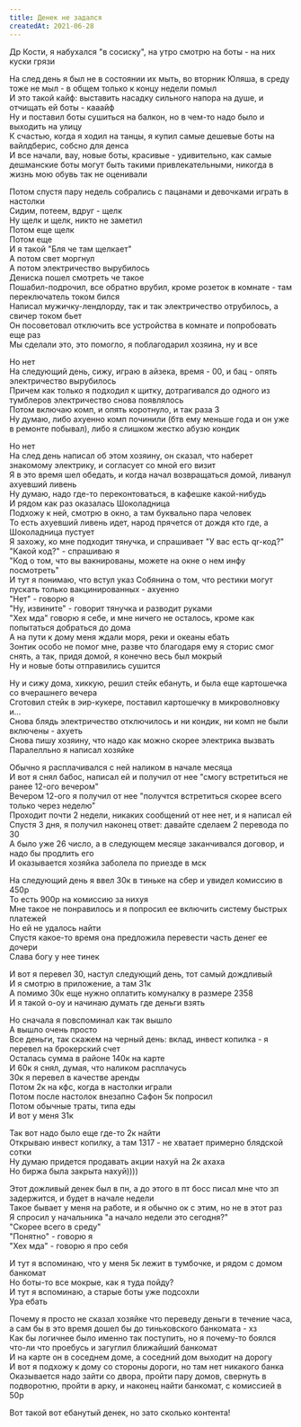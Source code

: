 ```yaml
---
title: Денек не задался
createdAt: 2021-06-28
---
```



Др Кости, я набухался "в сосиску", на утро смотрю на боты - на них куски грязи

<img-row :images="['/cool-story/dirty-boots.jpg']"></img-row>

На след день я был не в состоянии их мыть, во вторник Юляша, в среду тоже не мыл - в общем только к концу недели помыл<br>
И это такой кайф: выставить насадку сильного напора на душе, и отчищать ей боты - кааайф<br>
Ну и поставил боты сушиться на балкон, но в чем-то надо было и выходить на улицу<br>
К счастью, когда я ходил на танцы, я купил самые дешевые боты на вайлдберис, собсно для денса<br>
И все начали, вау, новые боты, красивые - удивительно, как самые дешманские боты могут быть такими привлекательными, никогда в жизнь мою обувь так не оценивали<br>

<img-row :images="['/cool-story/new-boots.jpg']"></img-row>

Потом спустя пару недель собрались с пацанами и девочками играть в настолки<br>
Сидим, потеем, вдруг - щелк<br>
Ну щелк и щелк, никто не заметил<br>
Потом еще щелк<br>
Потом еще<br>
И я такой "Бля че там щелкает"<br>
А потом свет моргнул<br>
А потом электричество вырубилось<br>
Дениска пошел смотреть че такое<br>
Пошабил-подрочил, все обратно врубил, кроме розеток в комнате - там переключатель током бился<br>
Написал мужичку-лендлорду, так и так электричество отрубилось, а свичер током бьет<br>
Он посоветовал отключить все устройства в комнате и попробовать еще раз<br>
Мы сделали это, это помогло, я поблагодарил хозяина, ну и все<br>

Но нет<br>
На следующий день, сижу, играю в айзека, время - 00, и бац - опять электричество вырубилось<br>
Причем как только я подходил к щитку, дотрагивался до одного из тумблеров электричество снова появлялось<br>
Потом включаю комп, и опять коротнуло, и так раза 3<br>
Ну думаю, либо ахуенно комп починили (бтв ему меньше года и он уже в ремонте побывал), либо я слишком жестко абузю кондик

Но нет<br>
На след день написал об этом хозяину, он сказал, что наберет знакомому электрику, и согласует со мной его визит<br>
Я в это время шел обедать, и когда начал возвращаться домой, ливанул ахуевший ливень<br>
Ну думаю, надо где-то переконтоваться, в кафешке какой-нибудь<br>
И рядом как раз оказалась Шоколадница<br>
Подхожу к ней, смотрю в окно, а там буквально пара человек<br>
То есть ахуевший ливень идет, народ прячется от дождя кто где, а Шоколадница пустует<br>
Я захожу, ко мне подходит тянучка, и спрашивает "У вас есть qr-код?"<br>
"Какой код?" - спрашиваю я<br>
"Код о том, что вы вакнированы, можете на окне о нем инфу посмотреть"<br>
И тут я понимаю, что встул указ Собянина о том, что рестики могут пускать только вакцинированных - ахуенно<br>
"Нет" - говорю я<br>
"Ну, извините" - говорит тянучка и разводит руками<br>
"Хех мда" говорю я себе, и мне ничего не осталось, кроме как попытаться добраться до дома<br>
А на пути к дому меня ждали моря, реки и океаны ебать<br>
Зонтик особо не помог мне, разве что благодаря ему я сторис смог снять, а так, придя домой, я конечно весь был мокрый<br> 
Ну и новые боты отправились сушится<br>

Ну и сижу дома, хиккую, решил стейк ебануть, и была еще картошечка со вчерашнего вечера<br>
Сготовил стейк в эир-кукере, поставил картошечку в микроволновку и...<br>
Снова блядь электричество отключилось и ни кондик, ни комп не были включены - ахуеть<br>
Снова пишу хозяину, что надо как можно скорее электрика вызвать<br>
Паралелльно я написал хозяйке<br>

Обычно я расплачивался с ней наликом в начале месяца<br>
И вот я снял бабос, написал ей и получил от нее "смогу встретиться не ранее 12-ого вечером"<br>
Вечером 12-ого я получил от нее "получтся встретиться скорее всего только через неделю"<br>
Проходит почти 2 недели, никаких сообщений от нее нет, и я написал ей<br>
Спустя 3 дня, я получил наконец ответ: давайте сделаем 2 перевода по 30<br>
А было уже 26 число, а в следующем месяце заканчивался договор, и надо бы продлить его<br>
И оказывается хозяйка заболела по приезде в мск<br>

На следующий день я ввел 30к в тиньке на сбер и увидел комиссию в 450р<br>
То есть 900р на комиссию за нихуя<br>
Мне такое не понравилось и я попросил ее включить систему быстрых платежей<br>
Но ей не удалось найти<br> 
Спустя какое-то время она предложила перевести часть денег ее дочери<br>
Слава богу у нее тинек<br>

И вот я перевел 30, настул следующий день, тот самый дождливый<br>
И я смотрю в приложение, а там 31к<br>
А помимо 30к еще нужно оплатить комуналку в размере 2358<br>
И я такой о-оу и начинаю думать где деньги взять<br>

Но сначала я повспоминал как так вышло<br>
А вышло очень просто<br>
Все деньги, так скажем на черный день: вклад, инвест копилка - я перевел на брокерский счет<br>
Осталась сумма в районе 140к на карте<br>
И 60к я снял, думая, что наликом расплачусь<br>
30к я перевел в качестве аренды<br>
Потом 2к на кфс, когда в настолки играли<br>
Потом после настолок внезапно Сафон 5к попросил<br> 
Потом обычные траты, типа еды<br>
И вот у меня 31к<br>

Так вот надо было еще где-то 2к найти<br>
Открываю инвест копилку, а там 1317 - не хватает примерно блядской сотки<br>
Ну думаю придется продавать акции нахуй на 2к ахаха<br>
Но биржа была закрыта нахуй))))<br>

Этот дожливый денек был в пн, а до этого в пт босс писал мне что зп задержится, и будет в начале недели<br>
Такое бывает у меня на работе, и я обычно ок с этим, но не в этот раз<br>
Я спросил у начальника "а начало недели это сегодня?"<br>
"Скорее всего в среду"<br>
"Понятно" - говорю я<br>
"Хех мда" - говорю я про себя<br>

И тут я вспоминаю, что у меня 5к лежит в тумбочке, и рядом с домом банкомат<br>
Но боты-то все мокрые, как я туда пойду?<br>
И тут я вспоминаю, а старые боты уже подсохли<br>
Ура ебать<br>

Почему я просто не сказал хозяйке что переведу деньги в течение часа, а сам бы в это время дошел бы до тиньковского банкомата - хз<br>
Как бы логичнее было именно так поступить, но я почему-то боялся что-ли что проебусь и загуглил ближайший банкомат<br>
И на карте он в соседнем доме, а соседний дом выходит на дорогу<br>
И вот я подхожу к дому со стороны дороги, но там нет никакого банка<br>
Оказывается надо зайти со двора, пройти пару домов, свернуть в подворотню, пройти в арку, и наконец найти банкомат, с комиссией в 50р<br>

Вот такой вот ебанутый денек, но зато сколько контента!


